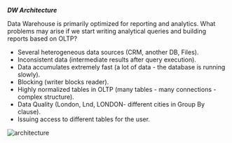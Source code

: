 ***DW Architecture***

Data Warehouse is primarily optimized for reporting and analytics.
What problems may arise if we start writing analytical queries and building reports based on OLTP?

- Several heterogeneous data sources (CRM, another DB, Files).
- Inconsistent data (intermediate results after query execution).
- Data accumulates extremely fast (a lot of data - the database is running slowly).
- Blocking (writer blocks reader).
- Highly normalized tables in OLTP (many tables - many connections - complex structure).
- Data Quality (London, Lnd, LONDON- different cities in Group By clause).
- Issuing access to different tables for the user.

![architecture](https://user-images.githubusercontent.com/55916170/157976157-e4ffdc66-8581-4a6e-8b68-a132ddb30a1d.png)

